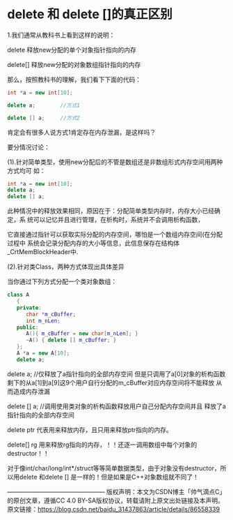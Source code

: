# delete 和 delete []的真正区别

1.我们通常从教科书上看到这样的说明：

delete 释放new分配的单个对象指针指向的内存

delete[] 释放new分配的对象数组指针指向的内存

那么，按照教科书的理解，我们看下下面的代码：

```cpp
int *a = new int[10];

delete a;        //方式1

delete [] a;     //方式2
```

肯定会有很多人说方式1肯定存在内存泄漏，是这样吗？



要分情况讨论：

(1).针对简单类型，使用new分配后的不管是数组还是非数组形式内存空间用两种方式均可 如：

```cpp
int *a = new int[10];
delete a;
delete [] a;
```

 此种情况中的释放效果相同，原因在于：分配简单类型内存时，内存大小已经确定，系 统可以记忆并且进行管理，在析构时，系统并不会调用析构函数，

它直接通过指针可以获取实际分配的内存空间，哪怕是一个数组内存空间(在分配过程中 系统会记录分配内存的大小等信息，此信息保存在结构体_CrtMemBlockHeader中.

(2).针对类Class，两种方式体现出具体差异 

 当你通过下列方式分配一个类对象数组：

```cpp
class A
   {
   private:
      char *m_cBuffer;
      int m_nLen;
   public:
      A(){ m_cBuffer = new char[m_nLen]; }
      ~A() { delete [] m_cBuffer; }
   };
   A *a = new A[10];
   delete a;    
```

delete a;    //仅释放了a指针指向的全部内存空间 但是只调用了a[0]对象的析构函数 剩下的从a[1]到a[9]这9个用户自行分配的m_cBuffer对应内存空间将不能释放 从而造成内存泄漏

   delete [] a;      //调用使用类对象的析构函数释放用户自己分配内存空间并且   释放了a指针指向的全部内存空间

   delete   ptr   代表用来释放内存，且只用来释放ptr指向的内存。 

   delete[]   rg   用来释放rg指向的内存，！！还逐一调用数组中每个对象的destructor！！

   对于像int/char/long/int*/struct等等简单数据类型，由于对象没有destructor，所以用delete 和delete [] 是一样的！但是如果是C++对象数组就不同了！







————————————————
版权声明：本文为CSDN博主「帅气滴点C」的原创文章，遵循CC 4.0 BY-SA版权协议，转载请附上原文出处链接及本声明。
原文链接：https://blog.csdn.net/baidu_31437863/article/details/86558339